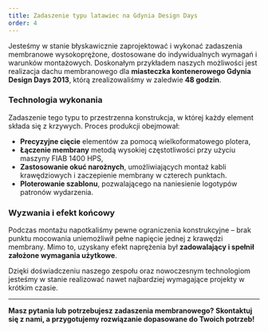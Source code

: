 ```yaml
---
title: Zadaszenie typu latawiec na Gdynia Design Days
order: 4
---
```


Jesteśmy w stanie błyskawicznie zaprojektować i wykonać zadaszenia membranowe
wysokoprężone, dostosowane do indywidualnych wymagań i warunków montażowych.
Doskonałym przykładem naszych możliwości jest realizacja dachu membranowego dla
**miasteczka kontenerowego Gdynia Design Days 2013**, którą zrealizowaliśmy w
zaledwie **48 godzin**.

### Technologia wykonania

Zadaszenie tego typu to przestrzenna konstrukcja, w której każdy element składa
się z krzywych. Proces produkcji obejmował:

- **Precyzyjne cięcie** elementów za pomocą wielkoformatowego plotera,
- **Łączenie membrany** metodą wysokiej częstotliwości przy użyciu maszyny FIAB
  1400 HPS,
- **Zastosowanie okuć narożnych**, umożliwiających montaż kabli krawędziowych i
  zaczepienie membrany w czterech punktach.
- **Ploterowanie szablonu**, pozwalającego na naniesienie logotypów patronów
  wydarzenia.

### Wyzwania i efekt końcowy

Podczas montażu napotkaliśmy pewne ograniczenia konstrukcyjne – brak punktu
mocowania uniemożliwił pełne napięcie jednej z krawędzi membrany. Mimo to,
uzyskany efekt naprężenia był **zadowalający i spełnił założone wymagania
użytkowe**.

Dzięki doświadczeniu naszego zespołu oraz nowoczesnym technologiom jesteśmy w
stanie realizować nawet najbardziej wymagające projekty w krótkim czasie.

---

**Masz pytania lub potrzebujesz zadaszenia membranowego? Skontaktuj się z nami,
a przygotujemy rozwiązanie dopasowane do Twoich potrzeb!**

